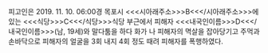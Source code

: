 피고인은 2019. 11. 10. 06:00경 목포시 <<<시아래주소>>>B<<</시아래주소>>>에 있는 <<<식당>>>C<<</식당>>>식당 부근에서 피해자 <<<내국인이름>>>D<<</내국인이름>>>(남, 19세)와 말다툼을 하다 화가 나 피해자의 멱살을 잡아당기고 주먹과 손바닥으로 피해자의 얼굴을 3회 내지 4회 정도 때려 피해자를 폭행하였다.